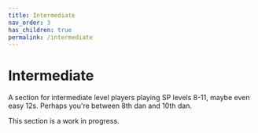 ```yaml
---
title: Intermediate
nav_order: 3
has_children: true
permalink: /intermediate
---
```


# Intermediate

A section for intermediate level players playing SP levels 8-11, maybe even easy 12s. Perhaps you're between 8th dan and 10th dan.

This section is a work in progress.
